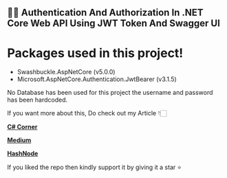 ## 👨‍💻 Authentication And Authorization In .NET Core Web API Using JWT Token And Swagger UI


# Packages used in this project!
- Swashbuckle.AspNetCore (v5.0.0)
- Microsoft.AspNetCore.Authentication.JwtBearer (v3.1.5)

No Database has been used for this project the username and password has been hardcoded.

If you want more about this, Do check out my Article 👇🏻

[**C# Corner**](https://www.c-sharpcorner.com/article/authentication-authorization-using-net-core-web-api-using-jwt-token-and/ "C# Corner")

[**Medium**](https://jaykrishnareddy.medium.com/authentication-and-authorization-in-net-core-web-api-using-jwt-token-and-swagger-ui-cc8d05aef03c/ "Medium")

[**HashNode**](https://jaykrishnareddy.hashnode.dev/authentication-and-authorization-in-net-core-web-api-using-jwt-token-and-swagger-ui "HashNode")

If you liked the repo then kindly support it by giving it a star ⭐
